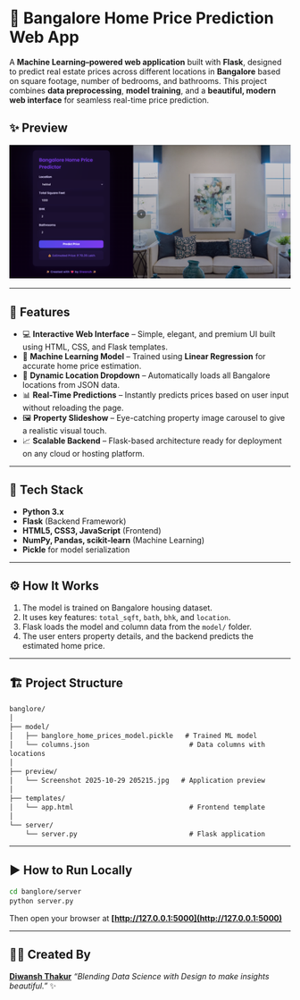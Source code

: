 

# 🏡 Bangalore Home Price Prediction Web App

A **Machine Learning–powered web application** built with **Flask**, designed to predict real estate prices across different locations in **Bangalore** based on square footage, number of bedrooms, and bathrooms.
This project combines **data preprocessing**, **model training**, and a **beautiful, modern web interface** for seamless real-time price prediction.

## ✨ Preview

![App Preview](https://github.com/Diwansh-Thakur/Banglore-House-Price-Prediction/blob/1b7e51da5d55a6b2c97841f40c01b0b9844d0f7d/banglore/preview/screenshot.png.png)

-----

## 🚀 Features

  - 💻 **Interactive Web Interface** – Simple, elegant, and premium UI built using HTML, CSS, and Flask templates.
  - 🧠 **Machine Learning Model** – Trained using **Linear Regression** for accurate home price estimation.
  - 📍 **Dynamic Location Dropdown** – Automatically loads all Bangalore locations from JSON data.
  - 📊 **Real-Time Predictions** – Instantly predicts prices based on user input without reloading the page.
  - 🖼️ **Property Slideshow** – Eye-catching property image carousel to give a realistic visual touch.
  - 📈 **Scalable Backend** – Flask-based architecture ready for deployment on any cloud or hosting platform.

-----

## 🧩 Tech Stack

  - **Python 3.x**
  - **Flask** (Backend Framework)
  - **HTML5, CSS3, JavaScript** (Frontend)
  - **NumPy, Pandas, scikit-learn** (Machine Learning)
  - **Pickle** for model serialization

-----

## ⚙️ How It Works

1.  The model is trained on Bangalore housing dataset.
2.  It uses key features: `total_sqft`, `bath`, `bhk`, and `location`.
3.  Flask loads the model and column data from the `model/` folder.
4.  The user enters property details, and the backend predicts the estimated home price.

-----

## 🏗️ Project Structure

```
banglore/
│
├── model/
│   ├── banglore_home_prices_model.pickle   # Trained ML model
│   └── columns.json                         # Data columns with locations
│
├── preview/
│   └── Screenshot 2025-10-29 205215.jpg   # Application preview
│
├── templates/
│   └── app.html                             # Frontend template
│
└── server/
    └── server.py                            # Flask application
```

-----


## ▶️ How to Run Locally

```bash
cd banglore/server
python server.py
```

Then open your browser at **[http://127.0.0.1:5000](http://127.0.0.1:5000)**

-----

## 👨‍💻 Created By

**[Diwansh Thakur](https://github.com/Diwansh-Thakur)** *“Blending Data Science with Design to make insights beautiful.”* ✨
